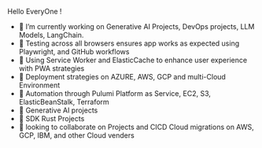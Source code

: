 Hello EveryOne !

- 🔭 I’m currently working on Generative AI Projects, DevOps projects, LLM Models, LangChain.
- 🔭 Testing across all browsers ensures app works as expected using Playwright, and GitHub workflows
- 🔭 Using Service Worker and ElasticCache to enhance user experience with PWA strategies
- 🔭 Deployment strategies on AZURE, AWS, GCP and multi-Cloud Environment
- 🔭 Automation through Pulumi Platform as Service, EC2, S3, ElasticBeanStalk, Terraform
- 🔭 Generative AI projects
- 🔭 SDK Rust Projects
- 👯 looking to collaborate on Projects and CICD Cloud migrations on AWS, GCP, IBM, and other Cloud venders


<!--
**sierratrading/sierratrading** is a ✨ _special_ ✨ repository because its `README.md` (this file) appears on your GitHub profile.

